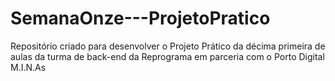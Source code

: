 # SemanaOnze---ProjetoPratico
Repositório criado para desenvolver o Projeto Prático da décima primeira de aulas da turma de back-end da Reprograma em parceria com o Porto Digital M.I.N.As

